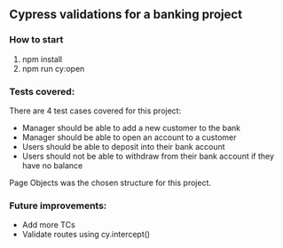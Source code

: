 ## Cypress validations for a banking project


### How to start
1. npm install
2. npm run cy:open

### Tests covered:
There are 4 test cases covered for this project:
- Manager should be able to add a new customer to the bank
- Manager should be able to open an account to a customer
- Users should be able to deposit into their bank account
- Users should not be able to withdraw from their bank account if they have no balance

Page Objects was the chosen structure for this project.

### Future improvements:
- Add more TCs
- Validate routes using cy.intercept()
